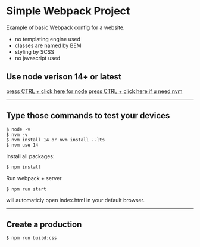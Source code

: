 # Simple Webpack Project
Example of basic Webpack config for a website.
- no templating engine used
- classes are named by BEM
- styling by SCSS
- no javascript used

## Use node verison 14+ or latest  

[press CTRL + click here for node](https://nodejs.org/en/download)
[press CTRL + click here if u need nvm](https://www.freecodecamp.org/news/node-version-manager-nvm-install-guide/)

----

## Type those commands to test your devices
```
$ node -v
$ nvm -v
$ nvm install 14 or nvm install --lts
$ nvm use 14
```

Install all packages:
```
$ npm install
```

Run webpack + server
```
$ npm run start
```

will automaticly open index.html in your default browser.

----

## Create a production
```
$ npm run build:css
```
